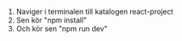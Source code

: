 1. Naviger i terminalen till katalogen react-project
2. Sen kör "npm install"
3. Och kör sen "npm run dev"
